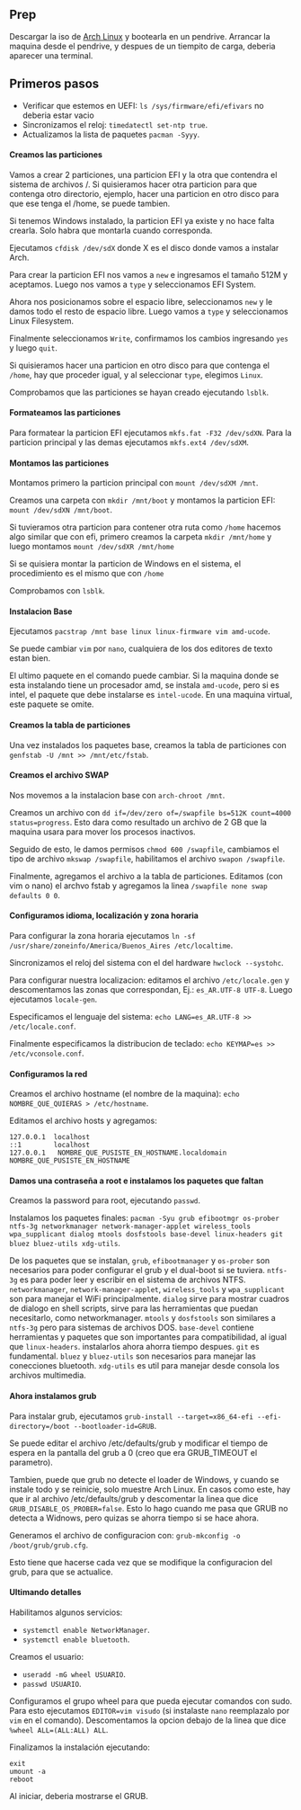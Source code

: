 ## Prep


Descargar la iso de [Arch Linux](https://archlinux.org/download/) y bootearla en un pendrive. Arrancar la maquina desde el pendrive, y despues de un tiempito de carga, deberia aparecer una terminal.

## Primeros pasos
- Verificar que estemos en UEFI: `ls /sys/firmware/efi/efivars` no deberia estar vacio
- Sincronizamos el reloj: `timedatectl set-ntp true`.
- Actualizamos la lista de paquetes `pacman -Syyy`.

#### Creamos las particiones
Vamos a crear 2 particiones, una particion EFI y la otra que contendra el sistema de archivos /. Si quisieramos hacer otra particion para que contenga otro directorio, ejemplo, hacer una particion en otro disco para que ese tenga el /home, se puede tambien. 

Si tenemos Windows instalado, la particion EFI ya existe y no hace falta crearla. Solo habra que montarla cuando corresponda.

Ejecutamos `cfdisk /dev/sdX` donde X es el disco donde vamos a instalar Arch.

Para crear la particion EFI nos vamos a `new` e ingresamos el tamaño 512M y aceptamos. Luego nos vamos a `type` y seleccionamos EFI System.

Ahora nos posicionamos sobre el espacio libre, seleccionamos `new` y le damos todo el resto de espacio libre. Luego vamos a `type` y seleccionamos Linux Filesystem.

Finalmente seleccionamos `Write`, confirmamos los cambios ingresando `yes` y luego `quit`.

Si quisieramos hacer una particion en otro disco para que contenga el `/home`, hay que proceder igual, y al seleccionar `type`, elegimos `Linux`.


Comprobamos que las particiones se hayan creado ejecutando `lsblk`.

#### Formateamos las particiones
Para formatear la particion EFI ejecutamos `mkfs.fat -F32 /dev/sdXN`. Para la particion principal y las demas ejecutamos `mkfs.ext4 /dev/sdXM`.

#### Montamos las particiones
Montamos primero la particion principal con `mount /dev/sdXM /mnt`.

Creamos una carpeta con `mkdir /mnt/boot` y montamos la particion EFI: `mount /dev/sdXN /mnt/boot`.

Si tuvieramos otra particion para contener otra ruta como `/home` hacemos algo similar que con efi, primero creamos la carpeta `mkdir /mnt/home` y luego montamos `mount /dev/sdXR /mnt/home`

Si se quisiera montar la particion de Windows en el sistema, el procedimiento es el mismo que con `/home`

Comprobamos con `lsblk`.


#### Instalacion Base

Ejecutamos `pacstrap /mnt base linux linux-firmware vim amd-ucode`. 

Se puede cambiar `vim` por `nano`, cualquiera de los dos editores de texto estan bien.

El ultimo paquete en el comando puede cambiar. Si la maquina donde se esta instalando tiene un procesador amd, se instala `amd-ucode`, pero si es intel, el paquete que debe instalarse es `intel-ucode`. En una maquina virtual, este paquete se omite.

#### Creamos la tabla de particiones

Una vez instalados los paquetes base, creamos la tabla de particiones con `genfstab -U /mnt >> /mnt/etc/fstab`.

#### Creamos el archivo SWAP

Nos movemos a la instalacion base con `arch-chroot /mnt`. 

Creamos un archivo con `dd if=/dev/zero of=/swapfile bs=512K count=4000 status=progress`. Esto dara como resultado un archivo de 2 GB que la maquina usara para mover los procesos inactivos.

Seguido de esto, le damos permisos `chmod 600 /swapfile`, cambiamos el tipo de archivo `mkswap /swapfile`, habilitamos el archivo `swapon /swapfile`.

Finalmente, agregamos el archivo a la tabla de particiones. Editamos (con vim o nano) el archvo fstab y agregamos la linea `/swapfile none swap defaults 0 0`.

#### Configuramos idioma, localización y zona horaria

Para configurar la zona horaria ejecutamos `ln -sf /usr/share/zoneinfo/America/Buenos_Aires /etc/localtime`.

Sincronizamos el reloj del sistema con el del hardware `hwclock --systohc`.

Para configurar nuestra localizacion: editamos el archivo `/etc/locale.gen` y descomentamos las zonas que correspondan, Ej.: `es_AR.UTF-8 UTF-8`. Luego ejecutamos `locale-gen`.

Especificamos el lenguaje del sistema: `echo LANG=es_AR.UTF-8 >> /etc/locale.conf`.

Finalmente especificamos la distribucion de teclado: `echo KEYMAP=es >> /etc/vconsole.conf`.

#### Configuramos la red
Creamos el archivo hostname (el nombre de la maquina): `echo NOMBRE_QUE_QUIERAS > /etc/hostname`.

Editamos el archivo hosts y agregamos:
``` 
127.0.0.1  localhost
::1        localhost
127.0.0.1   NOMBRE_QUE_PUSISTE_EN_HOSTNAME.localdomain NOMBRE_QUE_PUSISTE_EN_HOSTNAME
```

#### Damos una contraseña a root e instalamos los paquetes que faltan

Creamos la password para root, ejecutando `passwd`.

Instalamos los paquetes finales: `pacman -Syu grub efibootmgr os-prober ntfs-3g networkmanager network-manager-applet wireless_tools wpa_supplicant dialog mtools dosfstools base-devel linux-headers git bluez bluez-utils xdg-utils`.

De los paquetes que se instalan, `grub`, `efibootmanager` y `os-prober` son necesarios para poder configurar el grub y el dual-boot si se tuviera. `ntfs-3g` es para poder leer y escribir en el sistema de archivos NTFS. `networkmanager`, `network-manager-applet`, `wireless_tools` y `wpa_supplicant` son para manejar el WiFi principalmente. `dialog` sirve para mostrar cuadros de dialogo en shell scripts, sirve para las herramientas que puedan necesitarlo, como networkmanager. `mtools` y `dosfstools` son similares a `ntfs-3g` pero para sistemas de archivos DOS. `base-devel` contiene herramientas y paquetes que son importantes para compatibilidad, al igual que `linux-headers`. instalarlos ahora ahorra tiempo despues. `git` es fundamental. `bluez` y `bluez-utils` son necesarios para manejar las conecciones bluetooth. `xdg-utils` es util para manejar desde consola los archivos multimedia.

#### Ahora instalamos grub

Para instalar grub, ejecutamos `grub-install --target=x86_64-efi --efi-directory=/boot --bootloader-id=GRUB`.

Se puede editar el archivo /etc/defaults/grub y modificar el tiempo de espera en la pantalla del grub a 0 (creo que era GRUB_TIMEOUT el parametro).

Tambien, puede que grub no detecte el loader de Windows, y cuando se instale todo y se reinicie, solo muestre Arch Linux. En casos como este, hay que ir al archivo /etc/defaults/grub y descomentar la linea que dice `GRUB_DISABLE_OS_PROBER=false`. Esto lo hago cuando me pasa que GRUB no detecta a Widnows, pero quizas se ahorra tiempo si se hace ahora.

Generamos el archivo de configuracion con: `grub-mkconfig -o /boot/grub/grub.cfg`.

Esto tiene que hacerse cada vez que se modifique la configuracion del grub, para que se actualice.

#### Ultimando detalles

Habilitamos algunos servicios:
- `systemctl enable NetworkManager`.
- `systemctl enable bluetooth`.

Creamos el usuario:
- `useradd -mG wheel USUARIO`.
- `passwd USUARIO`.

Configuramos el grupo wheel para que pueda ejecutar comandos con sudo. Para esto ejecutamos `EDITOR=vim visudo` (si instalaste `nano` reemplazalo por `vim` en el comando). Descomentamos la opcion debajo de la linea que dice `%wheel ALL=(ALL:ALL) ALL`.

Finalizamos la instalación ejecutando:
```
exit
umount -a
reboot
```

Al iniciar, deberia mostrarse el GRUB.
